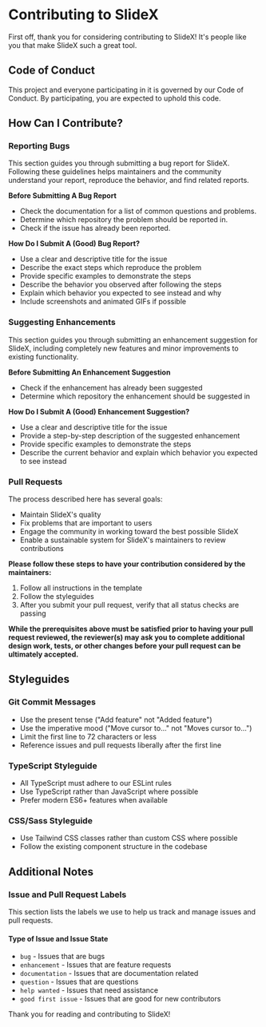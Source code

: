 # Contributing to SlideX

First off, thank you for considering contributing to SlideX! It's people like you that make SlideX such a great tool.

## Code of Conduct

This project and everyone participating in it is governed by our Code of Conduct. By participating, you are expected to uphold this code.

## How Can I Contribute?

### Reporting Bugs

This section guides you through submitting a bug report for SlideX. Following these guidelines helps maintainers and the community understand your report, reproduce the behavior, and find related reports.

**Before Submitting A Bug Report**
- Check the documentation for a list of common questions and problems.
- Determine which repository the problem should be reported in.
- Check if the issue has already been reported.

**How Do I Submit A (Good) Bug Report?**
- Use a clear and descriptive title for the issue
- Describe the exact steps which reproduce the problem
- Provide specific examples to demonstrate the steps
- Describe the behavior you observed after following the steps
- Explain which behavior you expected to see instead and why
- Include screenshots and animated GIFs if possible

### Suggesting Enhancements

This section guides you through submitting an enhancement suggestion for SlideX, including completely new features and minor improvements to existing functionality.

**Before Submitting An Enhancement Suggestion**
- Check if the enhancement has already been suggested
- Determine which repository the enhancement should be suggested in

**How Do I Submit A (Good) Enhancement Suggestion?**
- Use a clear and descriptive title for the issue
- Provide a step-by-step description of the suggested enhancement
- Provide specific examples to demonstrate the steps
- Describe the current behavior and explain which behavior you expected to see instead

### Pull Requests

The process described here has several goals:
- Maintain SlideX's quality
- Fix problems that are important to users
- Engage the community in working toward the best possible SlideX
- Enable a sustainable system for SlideX's maintainers to review contributions

**Please follow these steps to have your contribution considered by the maintainers:**

1. Follow all instructions in the template
2. Follow the styleguides
3. After you submit your pull request, verify that all status checks are passing

**While the prerequisites above must be satisfied prior to having your pull request reviewed, the reviewer(s) may ask you to complete additional design work, tests, or other changes before your pull request can be ultimately accepted.**

## Styleguides

### Git Commit Messages
- Use the present tense ("Add feature" not "Added feature")
- Use the imperative mood ("Move cursor to..." not "Moves cursor to...")
- Limit the first line to 72 characters or less
- Reference issues and pull requests liberally after the first line

### TypeScript Styleguide
- All TypeScript must adhere to our ESLint rules
- Use TypeScript rather than JavaScript where possible
- Prefer modern ES6+ features when available

### CSS/Sass Styleguide
- Use Tailwind CSS classes rather than custom CSS where possible
- Follow the existing component structure in the codebase

## Additional Notes

### Issue and Pull Request Labels

This section lists the labels we use to help us track and manage issues and pull requests.

#### Type of Issue and Issue State
- `bug` - Issues that are bugs
- `enhancement` - Issues that are feature requests
- `documentation` - Issues that are documentation related
- `question` - Issues that are questions
- `help wanted` - Issues that need assistance
- `good first issue` - Issues that are good for new contributors

Thank you for reading and contributing to SlideX!